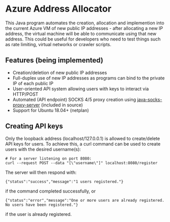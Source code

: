 # Azure Address Allocator
This Java program automates the creation, allocation and implemention into the current Azure VM of new public IP addresses - after allocating a new IP address, the virtual machine will be able to communicate using that new address.
This could be useful for developers who need to test things such as rate limiting, virtual networks or crawler scripts.

## Features (being implemented)
* Creation/deletion of new public IP addresses
* Full-duplex use of new IP addresses as programs can bind to the private IP of each public IP
* User-oriented API system allowing users with keys to interact via HTTP/POST
* Automated (API endpoint) SOCKS 4/5 proxy creation using [java-socks-proxy-server](https://github.com/bbottema/java-socks-proxy-server) (included in source)
* Support for Ubuntu 18.04+ (netplan)

## Creating API keys
Only the loopback address (localhost/127.0.0.1) is allowed to create/delete API keys for users. To achieve this, a curl command can be used to create users with the desired username(s):
```
# For a server listening on port 8080:
curl --request POST --data "[\"username\"]" localhost:8080/register
```
The server will then respond with:
```
{"status":"success","message":"1 users registered."}
```
if the command completed successfully, or
```
{"status":"error","message":"One or more users are already registered. No users have been registered."}
```
if the user is already registered.
